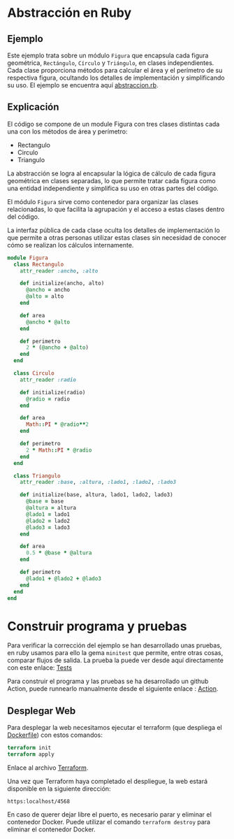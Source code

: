 # Abstracción en Ruby #
## Ejemplo ##
Este ejemplo trata sobre un módulo `Figura` que encapsula cada figura geométrica, `Rectángulo`, `Círculo` y `Triángulo`, en clases independientes. Cada clase proporciona métodos para calcular el área y el perímetro de su respectiva figura, ocultando los detalles de implementación y simplificando su uso. El ejemplo se encuentra aquí [abstraccion.rb](../../../temas/abstraccion/ruby/abstraccion.rb).


## Explicación ##
El código se compone de un module Figura con tres clases distintas cada una con los métodos de área y perímetro:
- Rectangulo
- Circulo
- Triangulo

La abstracción se logra al encapsular la lógica de cálculo de cada figura geométrica en clases separadas, lo que permite tratar cada figura como una entidad independiente y simplifica su uso en otras partes del código.

El módulo `Figura` sirve como contenedor para organizar las clases relacionadas, lo que facilita la agrupación y el acceso a estas clases dentro del código.

La interfaz pública de cada clase oculta los detalles de implementación lo que permite a otras personas utilizar estas clases sin necesidad de conocer cómo se realizan los cálculos internamente.
```ruby
module Figura
  class Rectangulo
    attr_reader :ancho, :alto

    def initialize(ancho, alto)
      @ancho = ancho
      @alto = alto
    end

    def area
      @ancho * @alto
    end

    def perimetro
      2 * (@ancho + @alto)
    end
  end

  class Circulo
    attr_reader :radio

    def initialize(radio)
      @radio = radio
    end

    def area
      Math::PI * @radio**2
    end

    def perimetro
      2 * Math::PI * @radio
    end
  end

  class Triangulo
    attr_reader :base, :altura, :lado1, :lado2, :lado3

    def initialize(base, altura, lado1, lado2, lado3)
      @base = base
      @altura = altura
      @lado1 = lado1
      @lado2 = lado2
      @lado3 = lado3
    end

    def area
      0.5 * @base * @altura
    end

    def perimetro
      @lado1 + @lado2 + @lado3
    end
  end
end
```

# Construir programa y pruebas #

Para verificar la corrección del ejemplo se han desarrollado unas pruebas, en ruby usamos para ello la gema `minitest` que permite, entre otras cosas, comparar flujos de salida. La prueba la puede ver desde aquí directamente con este enlace: [Tests](testAbstraccion.rb)

Para construir el programa y las pruebas se ha desarrollado un github Action, puede runnearlo manualmente desde el siguiente enlace : [Action](../../../.github/workflows/abstraccion.ruby-01.yml).

## Desplegar Web

Para desplegar la web necesitamos ejecutar el terraform (que despliega el [Dockerfile](../../../temas/abstraccion/ruby/Dockerfile)) con estos comandos:


```terraform
terraform init
terraform apply
```

Enlace al archivo [Terraform](../../../temas/abstraccion/ruby/Abstraccion.tf).

Una vez que Terraform haya completado el despliegue, la web estará disponible en la siguiente dirección: 

`https:localhost/4568`

En caso de querer dejar libre el puerto, es necesario parar y eliminar el contenedor Docker. Puede utilizar el comando `terraform destroy` para eliminar el contenedor Docker.
